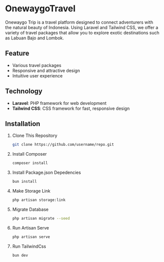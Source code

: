 # OnewaygoTravel

Onewaygo Trip is a travel platform designed to connect adventurers with the natural beauty of Indonesia. Using Laravel and Tailwind CSS, we offer a variety of travel packages that allow you to explore exotic destinations such as Labuan Bajo and Lombok.

## Feature

- Various travel packages
- Responsive and attractive design
- Intuitive user experience

## Technology

- **Laravel**: PHP framework for web development
- **Tailwind CSS**: CSS framework for fast, responsive design

## Installation

1. Clone This Repository
   ```bash
   git clone https://github.com/username/repo.git
2. Install Composer
   ```bash
   composer install
3. Install Package.json Depedencies
   ```bash
   bun install
4. Make Storage Link
   ```bash
   php artisan storage:link
4. Migrate Database
   ```bash
   php artisan migrate --seed
5. Run Artisan Serve
   ```bash
   php artisan serve
6. Run TailwindCss
   ```bash
   bun dev
